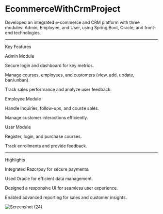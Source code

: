 # EcommerceWithCrmProject

Developed an integrated e-commerce and CRM platform with three modules: Admin, Employee, and User, using Spring Boot, Oracle, and front-end technologies.


---

Key Features

Admin Module

Secure login and dashboard for key metrics.

Manage courses, employees, and customers (view, add, update, ban/unban).

Track sales performance and analyze user feedback.


Employee Module

Handle inquiries, follow-ups, and course sales.

Manage customer interactions efficiently.


User Module

Register, login, and purchase courses.

Track enrollments and provide feedback.



---

Highlights

Integrated Razorpay for secure payments.

Used Oracle for efficient data management.

Designed a responsive UI for seamless user experience.

Enabled advanced reporting for sales and customer insights.

![Screenshot (24)](https://github.com/user-attachments/assets/bab0e5aa-12a9-43dd-a3d5-111863046edd)

